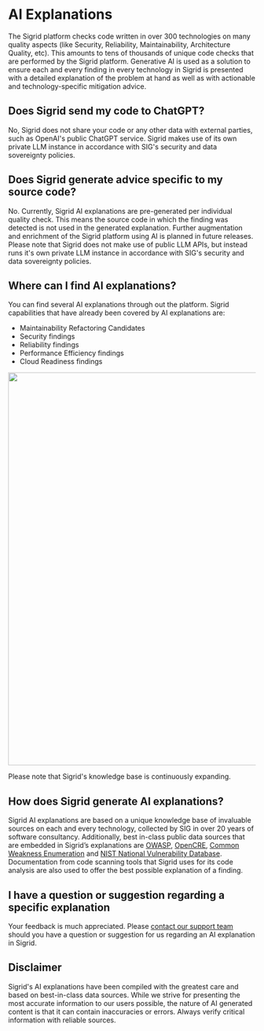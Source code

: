 # AI Explanations
The Sigrid platform checks code written in over 300 technologies on many quality aspects (like Security, Reliability, Maintainability, Architecture Quality, etc).
This amounts to tens of thousands of unique code checks that are performed by the Sigrid platform.
Generative AI is used as a solution to ensure each and every finding in every technology in Sigrid is presented with a detailed explanation of the problem at hand as well as with actionable and technology-specific mitigation advice.

## Does Sigrid send my code to ChatGPT?
No, Sigrid does not share your code or any other data with external parties, such as OpenAI's public ChatGPT service.
Sigrid makes use of its own private LLM instance in accordance with SIG's security and data sovereignty policies.

## Does Sigrid generate advice specific to my source code?
No. Currently, Sigrid AI explanations are pre-generated per individual quality check. This means the source code in which the finding was detected is not used in the generated explanation. 
Further augmentation and enrichment of the Sigrid platform using AI is planned in future releases. Please note that Sigrid does not make use of public LLM APIs, but instead runs it's own private LLM instance in accordance with SIG's security and data sovereignty policies.

## Where can I find AI explanations?
You can find several AI explanations through out the platform. 
Sigrid capabilities that have already been covered by AI explanations are:
- Maintainability Refactoring Candidates
- Security findings
- Reliability findings
- Performance Efficiency findings
- Cloud Readiness findings

<img src="../images/ai-explanations.gif" width="800" />

Please note that Sigrid's knowledge base is continuously expanding.

## How does Sigrid generate AI explanations?
Sigrid AI explanations are based on a unique knowledge base of invaluable sources on each and every technology, collected by SIG in over 20 years of software consultancy. Additionally, best in-class public data sources that are embedded in Sigrid’s explanations are [OWASP](https://owasp.org), [OpenCRE](https://opencre.org), [Common Weakness Enumeration](https://cwe.mitre.org) and [NIST National Vulnerability Database](https://nvd.nist.gov/).
Documentation from code scanning tools that Sigrid uses for its code analysis are also used to offer the best possible explanation of a finding.


## I have a question or suggestion regarding a specific explanation
Your feedback is much appreciated. Please [contact our support team](mailto:support@softwareimprovementgroup.com) should you have a question or suggestion for us regarding an AI explanation in Sigrid.

## Disclaimer
Sigrid's AI explanations have been compiled with the greatest care and based on best-in-class data sources. While we strive for presenting the most accurate information to our users possible, the nature of AI generated content is that it can contain inaccuracies or errors. Always verify critical information with reliable sources.
